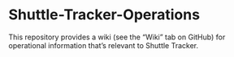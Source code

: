 # Shuttle-Tracker-Operations
This repository provides a wiki (see the “Wiki” tab on GitHub) for operational information that’s relevant to Shuttle Tracker.

